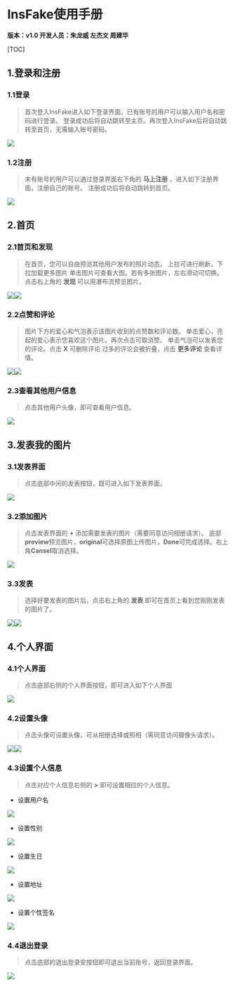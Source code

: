 # InsFake使用手册

**版本：v1.0  开发人员：朱龙威  左杰文  周建华**

[TOC]

## 1.登录和注册
### 1.1登录
>首次登入InsFake进入如下登录界面。已有账号的用户可以输入用户名和密码进行登录。
登录成功后将自动跳转至主页。再次登入InsFake后将自动跳转至首页，无需输入账号密码。

![](resource/登录.png)

### 1.2注册
>未有账号的用户可以通过登录界面右下角的 **马上注册** ，进入如下注册界面，注册自己的账号。
注册成功后将自动跳转到首页。

![](resource/注册.png)


## 2.首页
### 2.1首页和发现
>在首页，您可以自由预览其他用户发布的照片动态。
上拉可进行刷新。下拉加载更多图片
单击图片可查看大图。若有多张图片，左右滑动可切换。
点击右上角的 **发现** 可以用瀑布流预览图片。

![](resource/首页.png)![](resource/瀑布流.png)

### 2.2点赞和评论
>图片下方的爱心和气泡表示该图片收到的点赞数和评论数。
单击爱心，亮起的爱心表示您喜欢这个图片。再次点击可取消赞。
单击气泡可以发表您的评论。点击 **X** 可删除评论
过多的评论会被折叠，点击 **更多评论** 查看详情。

![](resource/点赞和评论.png)![](resource/更多评论.png)

### 2.3查看其他用户信息
>点击其他用户头像，即可查看用户信息。

![](resource/其他用户.png)

## 3.发表我的图片
### 3.1发表界面
>点击底部中间的发表按钮，既可进入如下发表界面。

![](resource/发表界面.png)

### 3.2添加图片
>点击发表界面的 **+** 添加需要发表的图片（需要同意访问相册请求）。
底部**preview**预览图片，**original**可选择原图上传图片，**Done**可完成选择。右上角**Cansel**取消选择。

![](resource/添加图片.png)

### 3.3发表
>选择好要发表的图片后，点击右上角的 **发表** 即可在首页上看到您刚刚发表的图片了。

![](resource/发表.png)![](resource/发表后首页.png)

## 4.个人界面
### 4.1个人界面
>点击底部右侧的个人界面按钮，即可进入如下个人界面

![](resource/个人界面.png)

### 4.2设置头像
>点击头像可设置头像，可从相册选择或照相（需同意访问摄像头请求）。

![](resource/头像1.png)![](resource/头像2.png)

### 4.3设置个人信息
>点击对应个人信息右侧的 **>** 即可设置相应的个人信息。
- 设置用户名

![](resource/用户名.png)

- 设置性别

![](resource/性别.png)

- 设置生日

![](resource/生日.png)

- 设置地址

![](resource/地址.png)

- 设置个性签名

![](resource/个性签名.png)

### 4.4退出登录
>点击底部的退出登录安按钮即可退出当前账号，返回登录界面。

![](resource/退出登录.png)
